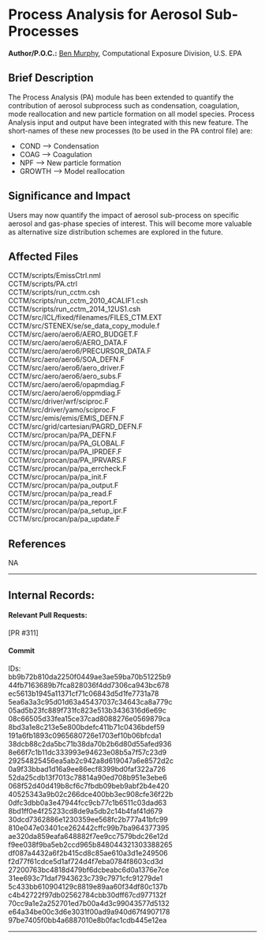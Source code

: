 # Process Analysis for Aerosol Sub-Processes

**Author/P.O.C.:** [Ben Murphy](mailto:murphy.ben@epa.gov), Computational Exposure Division, U.S. EPA

## Brief Description
The Process Analysis (PA) module has been extended to quantify the contribution of aerosol subprocess
such as condensation, coagulation, mode reallocation and new particle formation on all model species. 
Process Analysis input and output have been integrated with this new feature. The short-names of these 
new processes (to be used in the PA control file) are:
- COND --> Condensation
- COAG --> Coagulation
- NPF --> New particle formation
- GROWTH --> Model reallocation

## Significance and Impact  
Users may now quantify the impact of aerosol sub-process on specific aerosol and gas-phase species of 
interest. This will become more valuable as alternative size distribution schemes are explored in the 
future.

## Affected Files
CCTM/scripts/EmissCtrl.nml  
CCTM/scripts/PA.ctrl  
CCTM/scripts/run_cctm.csh  
CCTM/scripts/run_cctm_2010_4CALIF1.csh  
CCTM/scripts/run_cctm_2014_12US1.csh  
CCTM/src/ICL/fixed/filenames/FILES_CTM.EXT  
CCTM/src/STENEX/se/se_data_copy_module.f  
CCTM/src/aero/aero6/AERO_BUDGET.F  
CCTM/src/aero/aero6/AERO_DATA.F  
CCTM/src/aero/aero6/PRECURSOR_DATA.F  
CCTM/src/aero/aero6/SOA_DEFN.F  
CCTM/src/aero/aero6/aero_driver.F  
CCTM/src/aero/aero6/aero_subs.F  
CCTM/src/aero/aero6/opapmdiag.F  
CCTM/src/aero/aero6/oppmdiag.F  
CCTM/src/driver/wrf/sciproc.F  
CCTM/src/driver/yamo/sciproc.F  
CCTM/src/emis/emis/EMIS_DEFN.F  
CCTM/src/grid/cartesian/PAGRD_DEFN.F  
CCTM/src/procan/pa/PA_DEFN.F  
CCTM/src/procan/pa/PA_GLOBAL.F  
CCTM/src/procan/pa/PA_IPRDEF.F  
CCTM/src/procan/pa/PA_IPRVARS.F  
CCTM/src/procan/pa/pa_errcheck.F  
CCTM/src/procan/pa/pa_init.F  
CCTM/src/procan/pa/pa_output.F  
CCTM/src/procan/pa/pa_read.F  
CCTM/src/procan/pa/pa_report.F  
CCTM/src/procan/pa/pa_setup_ipr.F  
CCTM/src/procan/pa/pa_update.F  

## References
NA           

-----
## Internal Records:
#### Relevant Pull Requests:
[PR #311]   

#### Commit 
IDs:                        
bb9b72b810da2250f0449ae3ae59ba70b51225b9  
44fb7163689b7fca828036f4dd7306ca943bc678  
ec5613b1945a11371cf71c06843d5d1fe7731a78  
5ea6a3a3c95d01d63a45437037c34643ca8a779c  
05ad5b23fc889f731fc823e513b3436316d6e69c  
08c66505d33fea15ce37cad8088276e0569879ca  
8bd3a1e8c213e5e800bdefc411b71c0436bdef59  
191a6fb1893c0965680726e1703ef10b06bfcda1  
38dcb88c2da5bc71b38da70b2b6d80d55afed936  
8e66f7c1b11dc333993e94623e08b5a7f57c23d9  
29254825456ea5ab2c942a8d619047a6e8572d2c  
0a9f33bbad1d16a9ee86ecf8399bd0faf322a726  
52da25cdb13f7013c78814a90ed708b951e3ebe6  
068f52d40d419b8cf6c7fbdb09beb9abf2b4e420  
40525343a9b02c266dce400bb3ec908cfe36f22b  
0dfc3dbb0a3e47944fcc9cb77c1b6511c03dad63  
8bd1ff0e4f25233cd8de9a5db2c14b4faf41d679  
30dcd7362886e1230359ee568fc2b777a41bfc99  
810e047e03401ce262442cffc99b7ba964377395  
ae320da859eafa648882f7ee9cc7579bdc26e12d  
f9ee038f9ba5eb2ccd965b848044321303388265  
df087a4432a6f2b415cd8c85ae610a3d1e249506  
f2d77f61cdce5d1af724d4f7eba0784f8603cd3d  
27200763bc4818d479bf6dcbeabc6d0a1376e7ce  
31ee693c71daf7943623c739c7971cfc91279de1  
5c433bb610904129c8819e89aa60f34df80c137b  
c4b42722f97db02562784cbb30dff67cd977132f  
70cc9a1e2a252701ed7b00a4d3c99043577d5132  
e64a34be00c3d6e3031f00ad9a940d67f4907178  
97be7405f0bb4a6887010e8b0fac1cdb445e12ea  


-----


